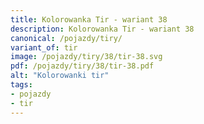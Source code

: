 ```yaml
---
title: Kolorowanka Tir - wariant 38
description: Kolorowanka Tir - wariant 38
canonical: /pojazdy/tiry/
variant_of: tir
image: /pojazdy/tiry/38/tir-38.svg
pdf: /pojazdy/tiry/38/tir-38.pdf
alt: "Kolorowanki tir"
tags:
- pojazdy
- tir
---
```

